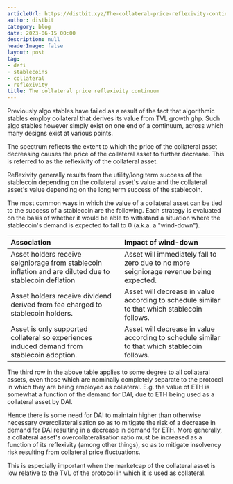 ```yaml
---
articleUrl: https://distbit.xyz/The-collateral-price-reflexivity-continuum
author: distbit
category: blog
date: 2023-06-15 00:00
description: null
headerImage: false
layout: post
tag:
- defi
- stablecoins
- collateral
- reflexivity
title: The collateral price reflexivity continuum
---
```



Previously algo stables have failed as a result of the fact that algorithmic stables employ collateral that derives its value from TVL growth ghp. Such algo stables however simply exist on one end of a continuum, across which many designs exist at various points.

The spectrum reflects the extent to which the price of the collateral asset decreasing causes the price of the collateral asset to further decrease. This is referred to as the reflexivity of the collateral asset.

Reflexivity generally results from the utility/long term success of the stablecoin depending on the collateral asset's value and the collateral asset's value depending on the long term success of the stablecoin. 

The most common ways in which the value of a collateral asset can be tied to the success of a stablecoin are the following. Each strategy is evaluated on the basis of whether it would be able to withstand a situation where the stablecoin's demand is expected to fall to 0 (a.k.a. a "wind-down").

| Association                                                                                             | Impact of wind-down                                                                          |
| :------------------------------------------------------------------------------------------------------ | :------------------------------------------------------------------------------------------- |
| Asset holders receive seigniorage from stablecoin inflation and are diluted due to stablecoin deflation | Asset will immediately fall to zero due to no more seigniorage revenue being expected.       |
| Asset holders receive dividend derived from fee charged to stablecoin holders.                          | Asset will decrease in value according to schedule similar to that which stablecoin follows. |
| Asset is only supported collateral so experiences induced demand from stablecoin adoption.              | Asset will decrease in value according to schedule similar to that which stablecoin follows. |


The third row in the above table applies to some degree to all collateral assets, even those which are nominally completely separate to the protocol in which they are being employed as collateral. E.g. the value of ETH is somewhat a function of the demand for DAI, due to ETH being used as a collateral asset by DAI.

Hence there is some need for DAI to maintain higher than otherwise necessary overcollateralisation so as to mitigate the risk of a decrease in demand for DAI resulting in a decrease in demand for ETH. More generally, a collateral asset's overcollateralisation ratio must be increased as a function of its reflexivity (among other things), so as to mitigate insolvency risk resulting from collateral price fluctuations. 

This is especially important when the marketcap of the collateral asset is low relative to the TVL of the protocol in which it is used as collateral.